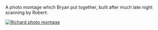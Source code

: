 A photo montage which Bryan put together, built after much late night scanning by Robert:

[![Richard photo montage](http://img.youtube.com/vi/ReWxO3y-6Jw/0.jpg)](http://www.youtube.com/watch?v=ReWxO3y-6Jw)
